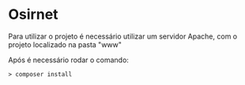 # Osirnet

Para utilizar o projeto é necessário utilizar um servidor Apache, com o projeto localizado na pasta "www"

Após é necessário rodar o comando:

```
> composer install
```